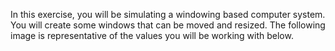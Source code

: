 In this exercise, you will be simulating a windowing based computer system. You will create some windows that can be moved and resized. The following image is representative of the values you will be working with below.
